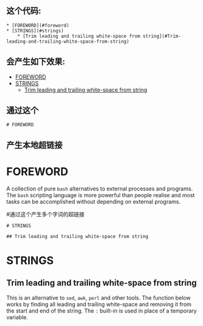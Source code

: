## 这个代码:
~~~
* [FOREWORD](#foreword)
* [STRINGS](#strings)
    * [Trim leading and trailing white-space from string](#Trim-leading-and-trailing-white-space-from-string)
~~~

## 会产生如下效果:

* [FOREWORD](#foreword)
* [STRINGS](#strings)
    * [Trim leading and trailing white-space from string](#Trim-leading-and-trailing-white-space-from-string)

## 通过这个
~~~
# FOREWORD
~~~
## 产生本地超链接
# FOREWORD

A collection of pure `bash` alternatives to external processes and programs. The `bash` scripting language is more powerful than people realise and most tasks can be accomplished without depending on external programs.

#通过这个产生多个字词的超链接
~~~
# STRINGS

## Trim leading and trailing white-space from string
~~~
# STRINGS

## Trim leading and trailing white-space from string

This is an alternative to `sed`, `awk`, `perl` and other tools. The
function below works by finding all leading and trailing white-space and
removing it from the start and end of the string. The `:` built-in is used in place of a temporary variable.

